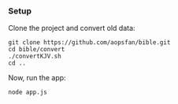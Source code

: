 ### Setup

Clone the project and convert old data:

    git clone https://github.com/aopsfan/bible.git
    cd bible/convert
    ./convertKJV.sh
    cd ..

Now, run the app:

    node app.js
